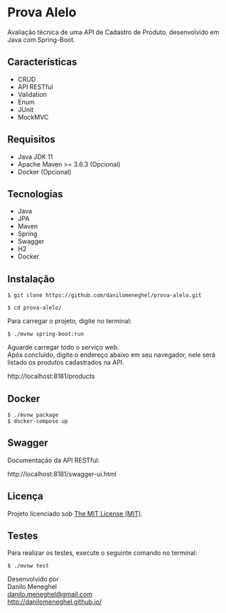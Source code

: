 # Prova Alelo

Avaliação técnica de uma API de Cadastro de Produto, desenvolvido em Java com Spring-Boot.

## Características

- CRUD
- API RESTful
- Validation
- Enum
- JUnit
- MockMVC

## Requisitos

- Java JDK 11
- Apache Maven >= 3.6.3 (Opcional)
- Docker (Opcional)

## Tecnologias

- Java
- JPA
- Maven
- Spring
- Swagger
- H2
- Docker

## Instalação

```
$ git clone https://github.com/danilomeneghel/prova-alelo.git

$ cd prova-alelo/
```

Para carregar o projeto, digite no terminal:

```
$ ./mvnw spring-boot:run
```

Aguarde carregar todo o serviço web. <br>
Após concluído, digite o endereço abaixo em seu navegador, nele será listado os produtos 
cadastrados na API. <br>

http://localhost:8181/products

## Docker

```
$ ./mvnw package
$ docker-compose up
```

## Swagger 

Documentação da API RESTful: <br>

http://localhost:8181/swagger-ui.html

## Licença

Projeto licenciado sob <a href="LICENSE">The MIT License (MIT)</a>.<br>

## Testes

Para realizar os testes, execute o seguinte comando no terminal:

```
$ ./mvnw test
```


Desenvolvido por<br>
Danilo Meneghel<br>
danilo.meneghel@gmail.com<br>
http://danilomeneghel.github.io/<br>
